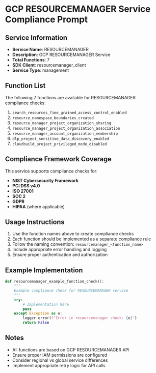 # GCP RESOURCEMANAGER Service Compliance Prompt

## Service Information
- **Service Name**: RESOURCEMANAGER
- **Description**: GCP RESOURCEMANAGER Service
- **Total Functions**: 7
- **SDK Client**: resourcemanager_client
- **Service Type**: management

## Function List
The following 7 functions are available for RESOURCEMANAGER compliance checks:

1. `search_resources_fine_grained_access_control_enabled`
2. `resource_namespace_boundaries_created`
3. `resource_manager_project_organization_sharing`
4. `resource_manager_project_organization_association`
5. `resource_manager_account_organization_membership`
6. `dlp_project_sensitive_data_discovery_enabled`
7. `cloudbuild_project_privileged_mode_disabled`


## Compliance Framework Coverage
This service supports compliance checks for:
- **NIST Cybersecurity Framework**
- **PCI DSS v4.0**
- **ISO 27001**
- **SOC 2**
- **GDPR**
- **HIPAA** (where applicable)

## Usage Instructions
1. Use the function names above to create compliance checks
2. Each function should be implemented as a separate compliance rule
3. Follow the naming convention: `resourcemanager_<function_name>`
4. Include appropriate error handling and logging
5. Ensure proper authentication and authorization

## Example Implementation
```python
def resourcemanager_example_function_check():
    """
    Example compliance check for RESOURCEMANAGER service
    """
    try:
        # Implementation here
        pass
    except Exception as e:
        logger.error(f"Error in resourcemanager check: {e}")
        return False
```

## Notes
- All functions are based on GCP RESOURCEMANAGER API
- Ensure proper IAM permissions are configured
- Consider regional vs global service differences
- Implement appropriate retry logic for API calls
